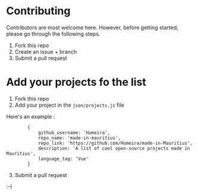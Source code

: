 # Contributing

Contributors are most welcome here. However, before getting started, please go through the following steps.

1. Fork this repo
2. Create an issue + branch
3. Submit a pull request


# Add your projects fo the list


1. Fork this repo
2. Add your project in the `json/projects.js` file

Here's an example :

```
        {
            github_username: 'Humeira',
            repo_name: 'made-in-mauritius',
            repo_link: 'https://github.com/Humeira/made-in-Mauritius',
            description: 'A list of cool open-source projects made in Mauritius',
            language_tag: 'Vue'
        }
```

3. Submit a pull request

:-)
